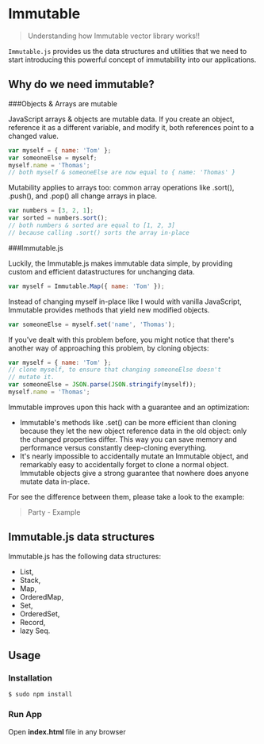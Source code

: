 # Immutable
>  Understanding how Immutable vector library works!!

`Immutable.js` provides us the data structures and utilities that we need to start introducing this powerful concept of immutability into our applications.

## Why do we need immutable?

###Objects & Arrays are mutable

JavaScript arrays & objects are mutable data. If you create an object, reference it as a different variable, and modify it, both references point to a changed value.

```javascript
var myself = { name: 'Tom' };
var someoneElse = myself;
myself.name = 'Thomas';
// both myself & someoneElse are now equal to { name: 'Thomas' }
```

Mutability applies to arrays too: common array operations like .sort(), .push(), and .pop() all change arrays in place.

```javascript
var numbers = [3, 2, 1];
var sorted = numbers.sort();
// both numbers & sorted are equal to [1, 2, 3]
// because calling .sort() sorts the array in-place
```

###Immutable.js

Luckily, the Immutable.js makes immutable data simple, by providing custom and efficient datastructures for unchanging data.

```javascript
var myself = Immutable.Map({ name: 'Tom' });
```

Instead of changing myself in-place like I would with vanilla JavaScript, Immutable provides methods that yield new modified objects.

```javascript
var someoneElse = myself.set('name', 'Thomas');
```

If you've dealt with this problem before, you might notice that there's another way of approaching this problem, by cloning objects:

```javascript
var myself = { name: 'Tom' };
// clone myself, to ensure that changing someoneElse doesn't
// mutate it.
var someoneElse = JSON.parse(JSON.stringify(myself));
myself.name = 'Thomas';
```

Immutable improves upon this hack with a guarantee and an optimization:

* Immutable's methods like .set() can be more efficient than cloning because they let the new object reference data in the old object: only the changed properties differ. This way you can save memory and performance versus constantly deep-cloning everything.
* It's nearly impossible to accidentally mutate an Immutable object, and remarkably easy to accidentally forget to clone a normal object. Immutable objects give a strong guarantee that nowhere does anyone mutate data in-place.


For see the difference between them, please take a look to the example:

> Party - Example

## Immutable.js data structures

Immutable.js has the following data structures:

* List,
* Stack,
* Map,
* OrderedMap,
* Set,
* OrderedSet,
* Record,
* lazy Seq.

## Usage

### Installation

```
$ sudo npm install
```

### Run App

Open <b> index.html </b>file in any browser
